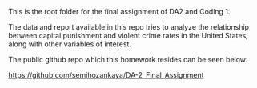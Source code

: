 This is the root folder for the final assignment of DA2 and Coding 1.

The data and report available in this repo tries to analyze the relationship between capital punishment and violent crime rates in the United States,
along with other variables of interest.

The public github repo which this homework resides can be seen below:

https://github.com/semihozankaya/DA-2_Final_Assignment

